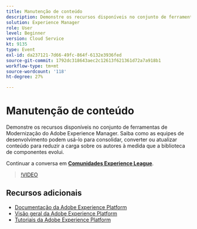 ```yaml
---
title: Manutenção de conteúdo
description: Demonstre os recursos disponíveis no conjunto de ferramentas de Modernização do Adobe Experience Manager. Saiba como as equipes de desenvolvimento podem usá-lo para consolidar, converter ou atualizar conteúdo para reduzir a carga sobre os autores à medida que a biblioteca de componentes evolui.
solution: Experience Manager
role: User
level: Beginner
version: Cloud Service
kt: 9135
type: Event
exl-id: da237121-7d66-49fc-864f-6132e3936fed
source-git-commit: 1792dc318643aec2c12613f621361d72a7a918b1
workflow-type: tm+mt
source-wordcount: '118'
ht-degree: 27%

---
```


# Manutenção de conteúdo

Demonstre os recursos disponíveis no conjunto de ferramentas de Modernização do Adobe Experience Manager. Saiba como as equipes de desenvolvimento podem usá-lo para consolidar, converter ou atualizar conteúdo para reduzir a carga sobre os autores à medida que a biblioteca de componentes evolui.

Continuar a conversa em **[Comunidades Experience League](https://adobe.ly/3zJuUBH)**.

>[!VIDEO](https://video.tv.adobe.com/v/337577/?quality=12&learn=on&hidetitle=true)

## Recursos adicionais

- [Documentação da Adobe Experience Platform](https://experienceleague.adobe.com/docs/experience-platform.html?lang=pt-BR)
- [Visão geral da Adobe Experience Platform](https://experienceleague.adobe.com/docs/experience-platform/landing/home.html?lang=pt-BR)
- [Tutoriais da Adobe Experience Platform](https://experienceleague.adobe.com/docs/platform-learn/tutorials/overview.html?lang=pt-BR)
